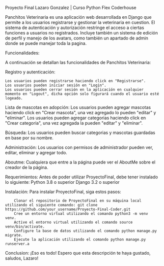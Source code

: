 Proyecto Final Lazaro Gonzalez | Curso Python Flex Coderhouse

Panchitos Veterinaria es una aplicación web desarrollada en Django que permite a los usuarios registrarse y gestionar la veterinaria en cuestion.
El sistema de autenticación y autorización restringe el acceso a ciertas funciones a usuarios no registrados. 
Incluye también un sistema de edición de perfil y manejo de los avatars, como también un apartado de admin donde se puede manejar toda la pagina.

Funcionalidades:

A continuación se detallan las funcionalidades de Panchitos Veterinaria:

Registro y autenticación:

    Los usuarios pueden registrarse haciendo click en "Registrarse".
    Los usuarios pueden iniciar sesión en "Login".
    Los usuarios pueden cerrar sesión en la aplicación en cualquier momento en "Logout", dicha opción solo figurará cuando el usuario esté logeado.

Lista de mascotas en adopción:
    Los usuarios pueden agregar mascotas haciendo click en "Crear mascota", una vez agregado lo pueden "editar" y "eliminar".
    Los usuarios pueden agregar categorias haciendo click en "Crear categoria", una vez agregada la pueden "editar" y "eliminar".
    
Búsqueda:
    Los usuarios pueden buscar categorias y mascotas guardadas en base por su nombre.
    
Administración:
    Los usuarios con permisos de administrador pueden ver, editar, eliminar y agregar todo.

Aboutme:
    Cualquiera que entre a la página puede ver el AboutMe sobre el creador de la página.
    
Requerimientos:
    Antes de poder utilizar ProyectoFinal, debe tener instalado lo siguiente:
        Python 3.8 o superior
        Django 3.2 o superior

Instalación:
    Para instalar ProyectoFinal, siga estos pasos:

        Clonar el repositorio de ProyectoFinal en su máquina local utilizando el siguiente comando: git clone https://github.com/your_username/Proyecto-Final-Coder.git
        Cree un entorno virtual utilizando el comando python3 -m venv venv.
        Active el entorno virtual utilizando el comando source venv/bin/activate.
        Configure la base de datos utilizando el comando python manage.py migrate.
        Ejecute la aplicación utilizando el comando python manage.py runserver.a

Conclusion:
    ¡Eso es todo! Espero que esta descripción te haya gustado, saludos, Lazaro!